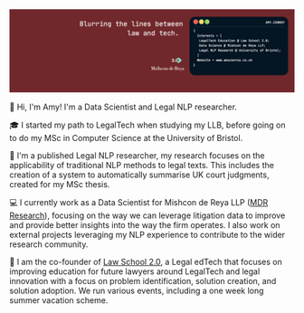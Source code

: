 <img src="https://github.com/amyconroy/amyconroy/blob/master/2022_header.png">

👋 Hi, I'm Amy! I'm a Data Scientist and Legal NLP researcher. 

🎓 I started my path to LegalTech when studying my LLB, before going on to do my MSc in Computer Science at the University of Bristol.

📝 I'm a published Legal NLP researcher, my research focuses on the applicability of traditional NLP methods to legal texts. This includes the creation of a system to automatically summarise UK court judgments, created for my MSc thesis. 

💻 I currently work as a Data Scientist for Mishcon de Reya LLP ([MDR Research](https://github.com/mdrresearch)), focusing on the way we can leverage litigation data to improve and provide better insights into the way the firm operates. I also work on external projects leveraging my NLP experience to contribute to the wider research community. 

🏫 I am the co-founder of [Law School 2.0](https://www.lawschool2-0.com/), a Legal edTech that focuses on improving education for future lawyers around LegalTech and legal innovation with a focus on problem identification, solution creation, and solution adoption. We run various events, including a one week long summer vacation scheme.
